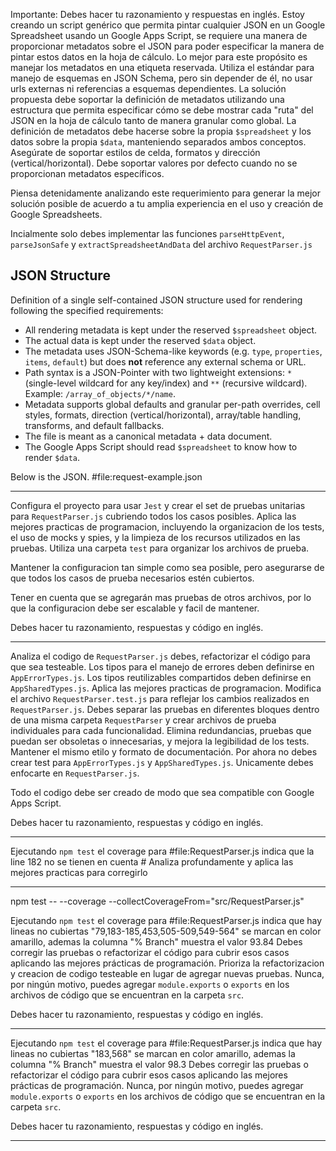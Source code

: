Importante: Debes hacer tu razonamiento y respuestas en inglés.
Estoy creando un script genérico que permita pintar cualquier JSON en un Google Spreadsheet usando un Google Apps Script, se requiere una manera de proporcionar metadatos sobre el JSON para poder especificar la manera de pintar estos datos en la hoja de cálculo. Lo mejor para este propósito es manejar los metadatos en una etiqueta reservada. 
Utiliza el estándar para manejo de esquemas en JSON Schema, pero sin depender de él, no usar urls externas ni referencias a esquemas dependientes.
La solución propuesta debe soportar la definición de metadatos utilizando una estructura que permita especificar cómo se debe mostrar cada "ruta" del JSON en la hoja de cálculo tanto de manera granular como global.
La definición de metadatos debe hacerse sobre la propia `$spreadsheet` y los datos sobre la propia `$data`, manteniendo separados ambos conceptos.
Asegúrate de soportar estilos de celda, formatos y dirección (vertical/horizontal). 
Debe soportar valores por defecto cuando no se proporcionan metadatos específicos.

Piensa detenidamente analizando este requerimiento para generar la mejor solución posible de acuerdo a tu amplia experiencia en el uso y creación de Google Spreadsheets.

Incialmente solo debes implementar las funciones `parseHttpEvent`, `parseJsonSafe` y `extractSpreadsheetAndData` del archivo `RequestParser.js`

## JSON Structure

Definition of a single self-contained JSON structure used for rendering following the specified requirements:

* All rendering metadata is kept under the reserved `$spreadsheet` object.
* The actual data is kept under the reserved `$data` object.
* The metadata uses JSON-Schema-like keywords (e.g. `type`, `properties`, `items`, `default`) but does **not** reference any external schema or URL.
* Path syntax is a JSON-Pointer with two lightweight extensions: `*` (single-level wildcard for any key/index) and `**` (recursive wildcard). Example: `/array_of_objects/*/name`.
* Metadata supports global defaults and granular per-path overrides, cell styles, formats, direction (vertical/horizontal), array/table handling, transforms, and default fallbacks.
* The file is meant as a canonical metadata + data document.
* The Google Apps Script should read `$spreadsheet` to know how to render `$data`.

Below is the JSON.
#file:request-example.json 


---

Configura el proyecto para usar `Jest` y crear el set de pruebas unitarias para `RequestParser.js` cubriendo todos los casos posibles.
Aplica las mejores practicas de programacion, incluyendo la organizacion de los tests, el uso de mocks y spies, y la limpieza de los recursos utilizados en las pruebas.
Utiliza una carpeta `test` para organizar los archivos de prueba.

Mantener la configuracion tan simple como sea posible, pero asegurarse de que todos los casos de prueba necesarios estén cubiertos.

Tener en cuenta que se agregarán mas pruebas de otros archivos, por lo que la configuracion debe ser escalable y facil de mantener.

Debes hacer tu razonamiento, respuestas y código en inglés.

---

Analiza el codigo de `RequestParser.js` debes, refactorizar el código para que sea testeable.
Los tipos para el manejo de errores deben definirse en `AppErrorTypes.js`.
Los tipos reutilizables compartidos deben definirse en `AppSharedTypes.js`.
Aplica las mejores practicas de programacion.
Modifica el archivo `RequestParser.test.js` para reflejar los cambios realizados en `RequestParser.js`.
Debes separar las pruebas en diferentes bloques dentro de una misma carpeta `RequestParser` y crear archivos de prueba individuales para cada funcionalidad.
Elimina redundancias, pruebas que puedan ser obsoletas o innecesarias, y mejora la legibilidad de los tests.
Mantener el mismo etilo y formato de documentación.
Por ahora no debes crear test para `AppErrorTypes.js` y `AppSharedTypes.js`. Unicamente debes enfocarte en `RequestParser.js`.

Todo el codigo debe ser creado de modo que sea compatible con Google Apps Script.

Debes hacer tu razonamiento, respuestas y código en inglés.

---

Ejecutando `npm test` el coverage para #file:RequestParser.js  indica que la line 182 no se tienen en cuenta # 
Analiza profundamente y aplica las mejores practicas para corregirlo

---

npm test -- --coverage --collectCoverageFrom="src/RequestParser.js"

Ejecutando `npm test` el coverage para #file:RequestParser.js  indica que hay lineas no cubiertas "79,183-185,453,505-509,549-564" se marcan en color amarillo, ademas la columna "% Branch" muestra el valor 93.84
Debes corregir las pruebas o refactorizar el código para cubrir esos casos aplicando las mejores prácticas de programación.
Prioriza la refactorizacion y creacion de codigo testeable en lugar de agregar nuevas pruebas.
Nunca, por ningún motivo, puedes agregar `module.exports` o `exports` en los archivos de código que se encuentran en la carpeta `src`.

Debes hacer tu razonamiento, respuestas y código en inglés.

---

Ejecutando `npm test` el coverage para #file:RequestParser.js  indica que hay lineas no cubiertas "183,568" se marcan en color amarillo, ademas la columna "% Branch" muestra el valor 98.3
Debes corregir las pruebas o refactorizar el código para cubrir esos casos aplicando las mejores prácticas de programación.
Nunca, por ningún motivo, puedes agregar `module.exports` o `exports` en los archivos de código que se encuentran en la carpeta `src`.

Debes hacer tu razonamiento, respuestas y código en inglés.

---

